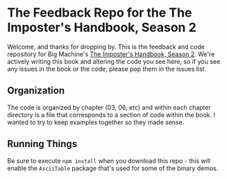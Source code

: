 # The Feedback Repo for the The Imposter's Handbook, Season 2

Welcome, and thanks for dropping by. This is the feedback and code repository for Big Machine's [The Imposter's Handbook, Season 2](https://bigmachine.io/). We're actively writing this book and altering the code you see here, so if you see any issues in the book or the code, please pop them in the issues list.

## Organization

The code is organized by chapter (03, 06, etc) and within each chapter directory is a file that corresponds to a section of code within the book. I wanted to try to keep examples together so they made sense.

## Running Things
Be sure to execute `npm install` when you download this repo - this will enable the `AsciiTable` package that's used for some of the binary demos.